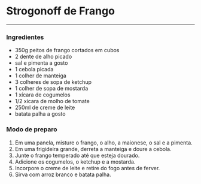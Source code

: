 # Strogonoff de Frango
---

### Ingredientes

- 350g peitos de frango cortados em cubos
- 2 dente de alho picado
- sal e pimenta a gosto
- 1 cebola picada
- 1 colher de manteiga
- 3 colheres de sopa de ketchup
- 1 colher de sopa de mostarda
- 1 xícara de cogumelos
- 1/2 xícara de molho de tomate
- 250ml de creme de leite
- batata palha a gosto

### Modo de preparo

1. Em uma panela, misture o frango, o alho, a maionese, o sal e a pimenta.
2. Em uma frigideira grande, derreta a manteiga e doure a cebola.
3. Junte o frango temperado até que esteja dourado.
4. Adicione os cogumelos, o ketchup e a mostarda.
5. Incorpore o creme de leite e retire do fogo antes de ferver.
6. Sirva com arroz branco e batata palha.


